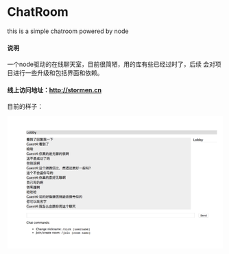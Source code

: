 # ChatRoom
this is a simple chatroom powered by node
#### 说明
一个node驱动的在线聊天室，目前很简陋，用的库有些已经过时了，后续
会对项目进行一些升级和包括界面和依赖。
#### 线上访问地址：http://stormen.cn
目前的样子：

![chat.png](./public/img/chat.png)